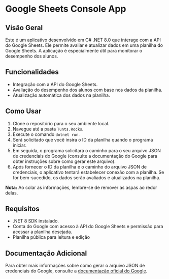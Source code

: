 # Google Sheets Console App

## Visão Geral
Este é um aplicativo desenvolvido em C# .NET 8.0 que interage com a API do Google Sheets. Ele permite avaliar e atualizar dados em uma planilha do Google Sheets. A aplicação é especialmente útil para monitorar o desempenho dos alunos.

## Funcionalidades
- Integração com a API do Google Sheets.
- Avaliação do desempenho dos alunos com base nos dados da planilha.
- Atualização automática dos dados na planilha.

## Como Usar
1. Clone o repositório para o seu ambiente local.
2. Navegue até a pasta `Tunts.Rocks`.
3. Execute o comando `dotnet run`.
4. Será solicitado que você insira o ID da planilha quando o programa iniciar.
5. Em seguida, o programa solicitará o caminho para o seu arquivo JSON de credenciais do Google (consulte a documentação do Google para obter instruções sobre como gerar este arquivo).
6. Após fornecer o ID da planilha e o caminho do arquivo JSON de credenciais, o aplicativo tentará estabelecer conexão com a planilha. Se for bem-sucedido, os dados serão avaliados e atualizados na planilha.

**Nota:** Ao colar as informações, lembre-se de remover as aspas ao redor delas.

## Requisitos
- .NET 8 SDK instalado.
- Conta do Google com acesso à API do Google Sheets e permissão para acessar a planilha desejada.
- Planilha pública para leitura e edição

## Documentação Adicional
Para obter mais informações sobre como gerar o arquivo JSON de credenciais do Google, consulte a [documentação oficial do Google](https://developers.google.com/workspace/guides/create-credentials).

